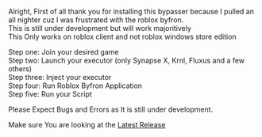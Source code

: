 Alright, First of all thank you for installing this bypasser because I pulled an all nighter cuz I was frustrated with the roblox byfron.
<br> This is still under development but will work majoritively 
<br> This Only works on roblox client and not roblox windows store edition

Step one: Join your desired game
<br> Step two: Launch your executor (only Synapse X, Krnl, Fluxus and a few others)
<br> Step three: Inject your executor
<br> Step four: Run Roblox Byfron Application
<br> Step five: Run your Script

Please Expect Bugs and Errors as It is still under development.

Make sure You are looking at the [Latest Release](https://github.com/DarksideDev-Roblox/Byfron-Bypass/releases/tag/ByfronV1.3 "Latest Release")
